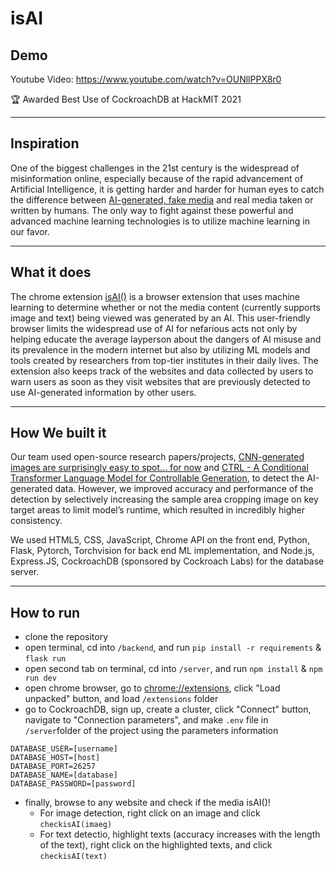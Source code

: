# isAI

## Demo

Youtube Video: https://www.youtube.com/watch?v=OUNllPPX8r0

🏆 Awarded Best Use of CockroachDB at HackMIT 2021

---

## Inspiration

One of the biggest challenges in the 21st century is the widespread of misinformation online, especially because of the rapid advancement of Artificial Intelligence, it is getting harder and harder for human eyes to catch the difference between [AI-generated, fake media](https://thispersondoesnotexist.com/) and real media taken or written by humans. The only way to fight against these powerful and advanced machine learning technologies is to utilize machine learning in our favor.

---

## What it does

The chrome extension [isAI()](https://github.com/lanpai/isAI) is a browser extension that uses machine learning to determine whether or not the media content (currently supports image and text) being viewed was generated by an AI. This user-friendly browser limits the widespread use of AI for nefarious acts not only by helping educate the average layperson about the dangers of AI misuse and its prevalence in the modern internet but also by utilizing ML models and tools created by researchers from top-tier institutes in their daily lives. The extension also keeps track of the websites and data collected by users to warn users as soon as they visit websites that are previously detected to use AI-generated information by other users.

---

## How We built it

Our team used open-source research papers/projects, [CNN-generated images are surprisingly easy to spot... for now](https://arxiv.org/abs/1912.11035) and [CTRL - A Conditional Transformer Language Model for Controllable Generation](https://arxiv.org/abs/1909.05858), to detect the AI-generated data. However, we improved accuracy and performance of the detection by selectively increasing the sample area cropping image on key target areas to limit model’s runtime, which resulted in incredibly higher consistency.

We used HTML5, CSS, JavaScript, Chrome API on the front end, Python, Flask, Pytorch, Torchvision for back end ML implementation, and Node.js, Express.JS, CockroachDB (sponsored by Cockroach Labs) for the database server.

---

## How to run
- clone the repository
- open terminal, cd into ```/backend```, and run ```pip install -r requirements``` & ```flask run```
- open second tab on terminal, cd into ```/server```, and run ```npm install``` & ```npm run dev```
- open chrome browser, go to [chrome://extensions](chrome://extensions), click "Load unpacked" button, and load ```/extensions``` folder
- go to CockroachDB, sign up, create a cluster, click "Connect" button, navigate to "Connection parameters", and make ```.env``` file in ```/server```folder of the project using the parameters information 
 ```
DATABASE_USER=[username]
DATABASE_HOST=[host]
DATABASE_PORT=26257
DATABASE_NAME=[database]
DATABASE_PASSWORD=[password]
```
- finally, browse to any website and check if the media isAI()!
  - For image detection, right click on an image and click ```checkisAI(imaeg)```
  - For text detectio, highlight texts (accuracy increases with the length of the text), right click on the highlighted texts, and click ```checkisAI(text)```